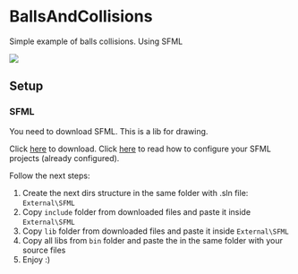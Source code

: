 # BallsAndCollisions
Simple example of balls collisions. Using SFML

![](readme/balls1.gif)

## Setup

### SFML

You need to download SFML. This is a lib for drawing.

Click [here](https://www.sfml-dev.org/download/sfml/2.5.1/) to download.
Click [here](https://www.sfml-dev.org/tutorials/2.5/start-vc.php) to read how to configure your SFML projects (already configured).

Follow the next steps:

1. Create the next dirs structure in the same folder with .sln file:
`External\SFML`
2. Copy `include` folder from downloaded files and paste it inside `External\SFML`
3. Copy `lib` folder from downloaded files and paste it inside `External\SFML`
4. Copy all libs from `bin` folder and paste the in the same folder with your source files
5. Enjoy :)
